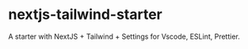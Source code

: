 # nextjs-tailwind-starter
A starter with NextJS + Tailwind + Settings for Vscode, ESLint, Prettier.
